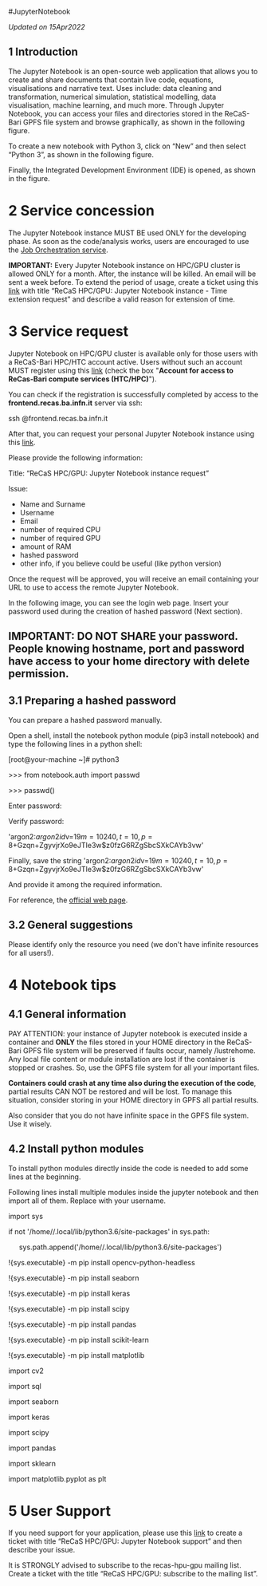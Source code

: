 #JupyterNotebook

*Updated on 15Apr2022*

## 1 Introduction
The Jupyter Notebook is an open-source web application that allows you to create and share documents that contain live code, equations, visualisations and narrative text.
Uses include: data cleaning and transformation, numerical simulation, statistical modelling, data visualisation, machine learning, and much more.
Through Jupyter Notebook, you can access your files and directories stored in the ReCaS-Bari GPFS file system and browse graphically, as shown in the following figure.

To create a new notebook with Python 3, click on “New” and then select “Python 3”, as shown in the following figure.

Finally, the Integrated Development Environment (IDE) is opened, as shown in the figure.



# 2 Service concession
The Jupyter Notebook instance MUST BE used ONLY for the developing phase. As soon as the code/analysis works, users are encouraged to use the [Job Orchestration service](https://www.recas-bari.it/images/manuali/Chronos_EN.pdf).

**IMPORTANT:** Every Jupyter Notebook instance on HPC/GPU cluster is allowed ONLY for a month. After, the instance will be killed. An email will be sent a week before. To extend the period of usage, create a ticket using this [link](https://www.recas-bari.it/index.php/en/recas-bari-servizi-en/support-request) with title “ReCaS HPC/GPU: Jupyter Notebook instance - Time extension request” and describe a valid reason for extension of time.
# 3 Service request
Jupyter Notebook on HPC/GPU cluster is available only for those users with a ReCaS-Bari HPC/HTC account active. Users without such an account MUST register using this [link](https://www.recas-bari.it/index.php/en/recas-bari-servizi-en/richiesta-credenziali-2) (check the box "**Account for access to ReCas-Bari compute services (HTC/HPC)**").

You can check if the registration is successfully completed by access to the **frontend.recas.ba.infn.it** server via ssh:

ssh <username>@frontend.recas.ba.infn.it

After that, you can request your personal Jupyter Notebook instance using this [link](https://www.recas-bari.it/index.php/en/recas-bari-servizi-en/support-request).

Please provide the following information:

Title: “ReCaS HPC/GPU: Jupyter Notebook instance request”

Issue:

- Name and Surname
- Username
- Email
- number of required CPU
- number of required GPU
- amount of RAM
- hashed password
- other info, if you believe could be useful (like python version)

Once the request will be approved, you will receive an email containing your URL to use to access the remote Jupyter Notebook.

In the following image, you can see the login web page. Insert your password used during the creation of hashed password (Next section).

## **IMPORTANT:** DO NOT SHARE your password. People knowing hostname, port and password have access to your home directory with delete permission.
## 3.1 Preparing a hashed password
You can prepare a hashed password manually.

Open a shell, install the notebook python module (pip3 install notebook) and type the following lines in a python shell:

[root@your-machine ~]# python3

\>>> from notebook.auth import passwd

\>>> passwd()

Enter password:

Verify password:

'argon2:$argon2id$v=19$m=10240,t=10,p=8$+Gzqn+ZgyvjrXo9eJTIe3w$z0fzG6RZgSbcSXkCAYb3vw'

Finally, save the string 'argon2:$argon2id$v=19$m=10240,t=10,p=8$+Gzqn+ZgyvjrXo9eJTIe3w$z0fzG6RZgSbcSXkCAYb3vw'

And provide it among the required information.

For reference, the [official web page](https://jupyter-notebook.readthedocs.io/en/stable/public_server.html#preparing-a-hashed-password).
## 3.2 General suggestions
Please identify only the resource you need (we don't have infinite resources for all users!).

# 4 Notebook tips
## 4.1 General information
PAY ATTENTION: your instance of Jupyter notebook is executed inside a container and **ONLY** the files stored in your HOME directory in the ReCaS-Bari GPFS file system will be preserved if faults occur, namely /lustrehome. Any local file content or module installation are lost if the container is stopped or crashes. So, use the GPFS file system for all your important files.

**Containers could crash at any time also during the execution of the code**, partial results CAN NOT be restored and will be lost. To manage this situation, consider storing in your HOME directory in GPFS all partial results.

Also consider that you do not have infinite space in the GPFS file system. Use it wisely.
## 4.2 Install python modules

To install python modules directly inside the code is needed to add some lines at the beginning.

Following lines install multiple modules inside the jupyter notebook and then import all of them. Replace **<user>** with your username.

import sys

if not '/home/<user>/.local/lib/python3.6/site-packages' in sys.path:

`	`sys.path.append('/home/<user>/.local/lib/python3.6/site-packages')



!{sys.executable} -m pip install opencv-python-headless

!{sys.executable} -m pip install seaborn

!{sys.executable} -m pip install keras

!{sys.executable} -m pip install scipy

!{sys.executable} -m pip install pandas

!{sys.executable} -m pip install scikit-learn

!{sys.executable} -m pip install matplotlib

import cv2

import sql

import seaborn

import keras

import scipy

import pandas

import sklearn

import matplotlib.pyplot as plt

# 5 User Support
If you need support for your application, please use this [link](https://www.recas-bari.it/index.php/en/recas-bari-servizi-en/support-request) to create a ticket with title “ReCaS HPC/GPU: Jupyter Notebook support” and then describe your issue.

It is STRONGLY advised to subscribe to the recas-hpu-gpu mailing list. Create a ticket with the title “ReCaS HPC/GPU: subscribe to the mailing list”.
